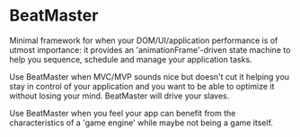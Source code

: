 BeatMaster
==========

Minimal framework for when your DOM/UI/application performance is of utmost importance: it provides an 'animationFrame'-driven state machine to help you sequence, schedule and manage your application tasks. 

Use BeatMaster when MVC/MVP sounds nice but doesn't cut it helping you stay in control of your application and you want to be able to optimize it without losing your mind. BeatMaster will drive your slaves. 

Use BeatMaster when you feel your app can benefit from the characteristics of a 'game engine' while maybe not being a game itself.
